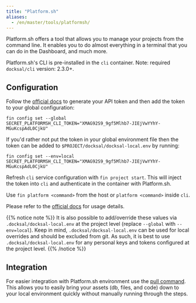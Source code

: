 ```yaml
---
title: "Platform.sh"
aliases:
  - /en/master/tools/platformsh/
---
```



Platform.sh offers a tool that allows you to manage your projects from the command line. It enables you to do almost everything in a terminal that you can do in the Dashboard, and much more.

Platform.sh's CLI is pre-installed in the `cli` container. Note: required `docksal/cli` version: 2.3.0+.


## Configuration

Follow the [official docs](https://docs.platform.sh/gettingstarted/cli/api-tokens.html) to generate your API token 
and then add the token to your global configuration:

```
fin config set --global SECRET_PLATFORMSH_CLI_TOKEN="XMAG92S9_9gf5Mlhb7-JIEjVwYYhY-MGuKcspAdL0CjkU"
```

If you'd rather not put the token in your global environment file then the token can be added to `$PROJECT/docksal/docksal-local.env` by running:

```
fin config set --env=local SECRET_PLATFORMSH_CLI_TOKEN="XMAG92S9_9gf5Mlhb7-JIEjVwYYhY-MGuKcspAdL0CjkU"
```

Refresh `cli` service configuration with `fin project start`. This will inject the token into `cli` and authenticate
in the container with Platform.sh.

Use `fin platform <command>` from the host or `platform <command>` inside `cli`.

Please refer to the [official docs](https://docs.platform.sh/gettingstarted/cli.html#usage) for usage details.

{{% notice note %}}
It is also possible to add/override these values via `.docksal/docksal-local.env` at the project level (replace `--global` with `--env=local`).
Keep in mind, `.docksal/docksal-local.env` can be used for local overrides and should be excluded from git.
As such, it is best to use `.docksal/docksal-local.env` for any personal keys and tokens configured at the project level.
{{% /notice %}}

## Integration

For easier integration with Platform.sh environment use the [pull command](/fin/fin-pull).
This allows you to easily bring your assets (db, files, and code) down to your 
local environment quickly without manually running through the steps.
